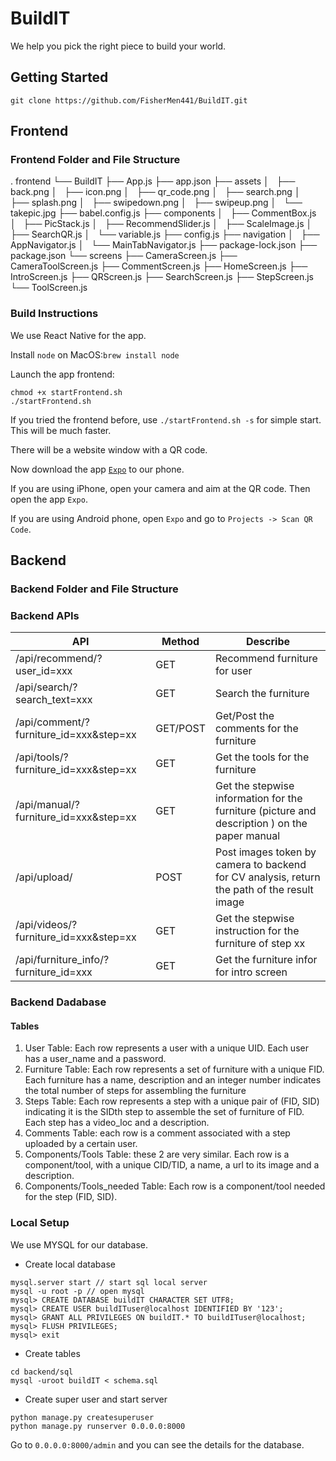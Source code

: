 # BuildIT
We help you pick the right piece to build your world.

## Getting Started

```
git clone https://github.com/FisherMen441/BuildIT.git
```

## Frontend

### Frontend Folder and File Structure

.
frontend
└── BuildIT
    ├── App.js
    ├── app.json
    ├── assets
    │   ├── back.png
    │   ├── icon.png
    │   ├── qr_code.png
    │   ├── search.png
    │   ├── splash.png
    │   ├── swipedown.png
    │   ├── swipeup.png
    │   └── takepic.jpg
    ├── babel.config.js
    ├── components
    │   ├── CommentBox.js
    │   ├── PicStack.js
    │   ├── RecommendSlider.js
    │   ├── ScaleImage.js
    │   ├── SearchQR.js
    │   └── variable.js
    ├── config.js
    ├── navigation
    │   ├── AppNavigator.js
    │   └── MainTabNavigator.js
    ├── package-lock.json
    ├── package.json
    └── screens
        ├── CameraScreen.js
        ├── CameraToolScreen.js
        ├── CommentScreen.js
        ├── HomeScreen.js
        ├── IntroScreen.js
        ├── QRScreen.js
        ├── SearchScreen.js
        ├── StepScreen.js
        └── ToolScreen.js
### Build Instructions

We use React Native for the app.

Install `node` on MacOS:`brew install node`

Launch the app frontend:

```
chmod +x startFrontend.sh
./startFrontend.sh
```

If you tried the frontend before, use `./startFrontend.sh -s` for simple start. This will be much faster.

There will be a website window with a QR code.

Now download the app [`Expo`](https://expo.io/) to our phone.

If you are using iPhone, open your camera and aim at the QR code. Then open the app `Expo`. 

If you are using Android phone, open `Expo` and go to `Projects -> Scan QR Code`.

## Backend

### Backend Folder and File Structure

### Backend APIs

| API                                   | Method   | Describe                                                     |
| ------------------------------------- | -------- | ------------------------------------------------------------ |
| /api/recommend/?user_id=xxx            | GET      | Recommend furniture for user                                 |
| /api/search/?search_text=xxx          | GET      | Search the furniture                                         |
| /api/comment/?furniture_id=xxx&step=xx | GET/POST | Get/Post the comments for the furniture                      |
| /api/tools/?furniture_id=xxx&step=xx   | GET      | Get the tools for the furniture                              |
| /api/manual/?furniture_id=xxx&step=xx  | GET      | Get the stepwise information for the furniture (picture and description ) on the paper manual |
| /api/upload/                           | POST     | Post images token by camera to backend for CV analysis, return the path of the result image         |
| /api/videos/?furniture_id=xxx&step=xx  | GET      | Get the stepwise instruction for the furniture of step xx    |
| /api/furniture_info/?furniture_id=xxx | GET | Get the furniture infor for intro screen |

### Backend Dadabase

#### Tables

1. User Table: Each row represents a user with a unique UID. Each user has a user_name and a password.
2. Furniture Table: Each row represents a set of furniture with a unique FID. Each furniture has a name, description and an integer number indicates the total number of steps for assembling the furniture
3. Steps Table: Each row represents a step with a unique pair of (FID, SID) indicating it is the SIDth step to assemble the set of furniture of FID. Each step has a video_loc and a description.
4. Comments Table: each row is a comment associated with a step uploaded by a certain user.
5. Components/Tools Table: these 2 are very similar. Each row is a component/tool, with a unique CID/TID, a name, a url to its image and a description.
6. Components/Tools_needed Table: Each row is a component/tool needed for the step (FID, SID).

### Local Setup

We use MYSQL for our database.

* Create local database

```
mysql.server start // start sql local server
mysql -u root -p // open mysql
mysql> CREATE DATABASE buildIT CHARACTER SET UTF8;
mysql> CREATE USER buildITuser@localhost IDENTIFIED BY '123';
mysql> GRANT ALL PRIVILEGES ON buildIT.* TO buildITuser@localhost;
mysql> FLUSH PRIVILEGES;
mysql> exit
```

* Create tables

```
cd backend/sql
mysql -uroot buildIT < schema.sql
```

* Create super user and start server

```
python manage.py createsuperuser
python manage.py runserver 0.0.0.0:8000
```

Go to `0.0.0.0:8000/admin` and you can see the details for the database.
